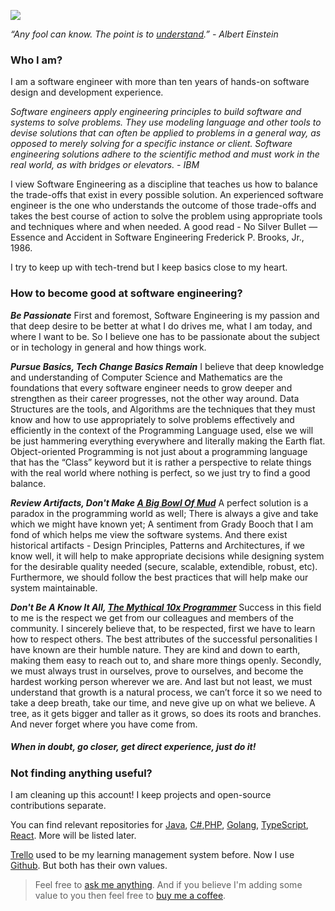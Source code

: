 ![](https://user-images.githubusercontent.com/414141/95039611-f9ee6500-06f0-11eb-8d13-dd61e1affb3f.png)

_“Any fool can know. The point is to [understand](https://nabeelqu.co/understanding).” - Albert Einstein_


### Who I am? 

I am a software engineer with more than ten years of hands-on software design and development experience. 

*Software engineers apply engineering principles to build software and systems to solve problems. They use modeling language and other tools to devise solutions that can often be applied to problems in a general way, as opposed to merely solving for a specific instance or client. Software engineering solutions adhere to the scientific method and must work in the real world, as with bridges or elevators. - IBM*

I view Software Engineering as a discipline that teaches us how to balance the trade-offs that exist in every possible solution. An experienced software engineer is the one who understands the outcome of those trade-offs and takes the best course of action to solve the problem using appropriate tools and techniques where and when needed. A good read - No Silver Bullet —Essence and Accident in Software Engineering Frederick P. Brooks, Jr., 1986.

I try to keep up with tech-trend but I keep basics close to my heart.

### How to become good at software engineering?

***Be Passionate***
First and foremost, Software Engineering is my passion and that deep desire to be better at what I do drives me, what I am today, and where I want to be. So I believe one has to be passionate about the subject or in techology in general and how things work. 

***Pursue Basics, Tech Change Basics Remain***
I believe that deep knowledge and understanding of Computer Science and Mathematics are the foundations that every software engineer needs to grow deeper and strengthen as their career progresses, not the other way around. Data Structures are the tools, and Algorithms are the techniques that they must know and how to use appropriately to solve problems effectively and efficiently in the context of the Programming Language used, else we will be just hammering everything everywhere and literally making the Earth flat. Object-oriented Programming is not just about a programming language that has the “Class” keyword but it is rather a perspective to relate things with the real world where nothing is perfect, so we just try to find a good balance. 

***Review Artifacts, Don't Make [A Big Bowl Of Mud](https://en.wikipedia.org/wiki/Big_ball_of_mud)***
A perfect solution is a paradox in the programming world as well; There is always a give and take which we might have known yet; A sentiment from Grady Booch that I am fond of which helps me view the software systems. And there exist historical artifacts - Design Principles, Patterns and Architectures, if we know well, it will help to make appropriate decisions while designing system for the desirable quality needed (secure, scalable, extendible, robust, etc).  Furthermore, we should follow the best practices that will help make our system maintainable.

***Don't Be A Know It All, [The Mythical 10x Programmer](http://antirez.com/news/112)***
Success in this field to me is the respect we get from our colleagues and members of the community. I sincerely believe that, to be respected, first we have to learn how to respect others. The best attributes of the successful personalities I have known are their humble nature. They are kind and down to earth, making them easy to reach out to, and share more things openly. Secondly, we must always trust in ourselves, prove to ourselves, and become the hardest working person wherever we are. And last but not least, we must understand that growth is a natural process, we can’t force it so we need to take a deep breath, take our time, and neve give up on what we believe. A tree, as it gets bigger and taller as it grows, so does its roots and branches. And never forget where you have come from.

##### When in doubt, go closer, get direct experience, just do it!

### Not finding anything useful?
I am cleaning up this account! I keep projects and open-source contributions separate.

You can find relevant repositories for [Java](https://github.com/javacheatsheet), [C#](https://github.com/csharpcheatsheet),[PHP](https://github.com/php-cheatsheet), [Golang](https://github.com/gocheatsheet), [TypeScript](https://github.com/typescriptcheatsheet), [React](https://github.com/reactcheatsheet). More will be listed later.


[Trello](https://trello.com/b/GGhug4Bh/dev-journey) used to be my learning management system before. Now I use [Github](https://github.com/codeanit/til/issues). But both has their own values.


> Feel free to [ask me anything](https://github.com/codeanit/ama/issues).
> And if you believe I'm adding some value to you then feel free to [buy me a coffee](https://www.buymeacoffee.com/anit).





